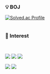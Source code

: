 ### 💡  BOJ
  [![Solved.ac Profile](http://mazassumnida.wtf/api/v2/generate_badge?boj=kal990574)](https://solved.ac/kal990574/)
</br>
</br>
### 🎈 Interest
 </br>
 <p>
 <img src="https://img.shields.io/badge/C++-00599C?style=for-the-badge&logo=cplusplus&logoColor=white">
 <img src="https://img.shields.io/badge/OpenGL-5586A4?style=for-the-badge&logo=opengl&logoColor=white">
 <img src="https://img.shields.io/badge/Unreal engine-0E1128?style=for-the-badge&logo=unrealengine&logoColor=white"> </p>
 <p>
 <img src="https://img.shields.io/badge/CSharp-512BD4?style=for-the-badge&logo=csharp&logoColor=white">
 <img src="https://img.shields.io/badge/Unity engine-000000?style=for-the-badge&logo=unity&logoColor=white"> </p>



<!--
**kal990574/kal990574** is a ✨ _special_ ✨ repository because its `README.md` (this file) appears on your GitHub profile.

Here are some ideas to get you started:

- 🔭 I’m currently working on ...
- 🌱 I’m currently learning ...
- 👯 I’m looking to collaborate on ...
- 🤔 I’m looking for help with ...
- 💬 Ask me about ...
- 📫 How to reach me: ...
- 😄 Pronouns: ...
- ⚡ Fun fact: ...
-->
